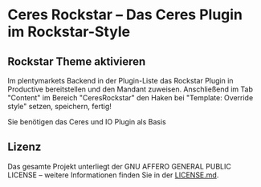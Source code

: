 # Ceres Rockstar – Das Ceres Plugin im Rockstar-Style

<div class="container-toc"></div>

## Rockstar Theme aktivieren

Im plentymarkets Backend in der Plugin-Liste das Rockstar Plugin in Productive bereitstellen und den Mandant zuweisen.
Anschließend im Tab "Content" im Bereich "CeresRockstar" den Haken bei "Template: Override style" setzen, speichern, fertig!

<div class="alert alert-info" role="alert">
    Sie benötigen das Ceres und IO Plugin als Basis
</div>

## Lizenz

Das gesamte Projekt unterliegt der GNU AFFERO GENERAL PUBLIC LICENSE – weitere Informationen finden Sie in der [LICENSE.md](https://github.com/plentymarkets/plugin-ceres/blob/stable/LICENSE.md).

